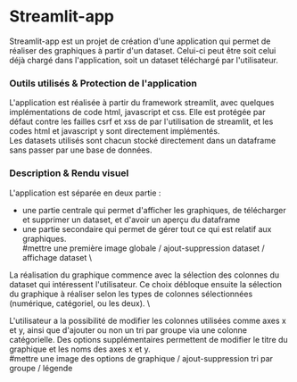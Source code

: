 # Streamlit-app

Streamlit-app est un projet de création d'une application qui permet de réaliser des graphiques à partir d'un dataset. Celui-ci peut être soit celui déjà chargé dans l'application, soit un dataset téléchargé par l'utilisateur. 

### Outils utilisés & Protection de l'application
L'application est réalisée à partir du framework streamlit, avec quelques implémentations de code html, javascript et css. Elle est protégée par défaut contre les failles csrf et xss de par l'utilisation de streamlit, et les codes html et javascript y sont directement implémentés. \
Les datasets utilisés sont chacun stocké directement dans un dataframe sans passer par une base de données. 

### Description & Rendu visuel
L'application est séparée en deux partie : 
 - une partie centrale qui permet d'afficher les graphiques, de télécharger et supprimer un dataset, et d'avoir un aperçu du dataframe
 - une partie secondaire qui permet de gérer tout ce qui est relatif aux graphiques. \
#mettre une première image globale / ajout-suppression dataset / affichage dataset \

La réalisation du graphique commence avec la sélection des colonnes du dataset qui intéressent l'utilisateur. Ce choix débloque ensuite la sélection du graphique à réaliser selon les types de colonnes sélectionnées (numérique, catégoriel, ou les deux). \

L'utilisateur a la possibilité de modifier les colonnes utilisées comme axes x et y, ainsi que d'ajouter ou non un tri par groupe via une colonne catégorielle. Des options supplémentaires permettent de modifier le titre du graphique et les noms des axes x et y. \
#mettre une image des options de graphique / ajout-suppression tri par groupe / légende

